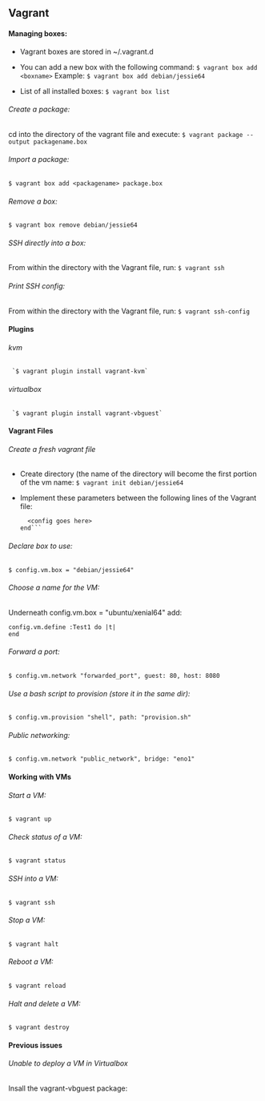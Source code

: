 ## Vagrant

#### Managing boxes:

* Vagrant boxes are stored in ~/.vagrant.d
* You can add a new box with the following command:
  `$ vagrant box add <boxname>`
  Example:
  `$ vagrant box add debian/jessie64`

* List of all installed boxes:
  `$ vagrant box list`

###### Create a package:
  cd into the directory of the vagrant file and execute:
    `$ vagrant package --output packagename.box`

###### Import a package:
  `$ vagrant box add <packagename> package.box`

###### Remove a box:
  `$ vagrant box remove debian/jessie64`

###### SSH directly into a box:
From within the directory with the Vagrant file, run:
  `$ vagrant ssh`

###### Print SSH config:
From within the directory with the Vagrant file, run:
  `$ vagrant ssh-config`

#### Plugins

###### kvm
     `$ vagrant plugin install vagrant-kvm`

###### virtualbox
     `$ vagrant plugin install vagrant-vbguest`

#### Vagrant Files

###### Create a fresh vagrant file
  * Create directory (the name of the directory will become the first portion of the vm name:
    `$ vagrant init debian/jessie64`

  * Implement these parameters between the following lines of the Vagrant file:

    ```Vagrant.configure(2) do |config|
      <config goes here>
    end```

###### Declare box to use:
    $ config.vm.box = "debian/jessie64"

###### Choose a name for the VM:
Underneath config.vm.box = "ubuntu/xenial64" add:

    config.vm.define :Test1 do |t|
    end

###### Forward a port:
    $ config.vm.network "forwarded_port", guest: 80, host: 8080

###### Use a bash script to provision (store it in the same dir):
    $ config.vm.provision "shell", path: "provision.sh"

###### Public networking:
    $ config.vm.network "public_network", bridge: "eno1"

#### Working with VMs

###### Start a VM:
    $ vagrant up

###### Check status of a VM:
    $ vagrant status

###### SSH into a VM:
    $ vagrant ssh

###### Stop a VM:
    $ vagrant halt

###### Reboot a VM:
    $ vagrant reload

###### Halt and delete a VM:
    $ vagrant destroy

#### Previous issues

###### Unable to deploy a VM in Virtualbox
Insall the vagrant-vbguest package:

    
